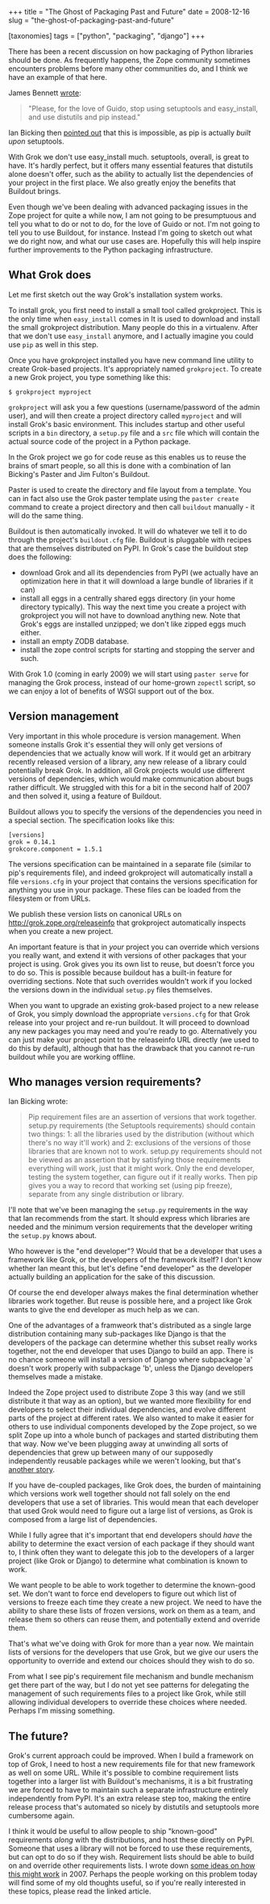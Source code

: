 +++
title = "The Ghost of Packaging Past and Future"
date = 2008-12-16
slug = "the-ghost-of-packaging-past-and-future"

[taxonomies]
tags = ["python", "packaging", "django"]
+++

There has been a recent discussion on how packaging of Python libraries
should be done. As frequently happens, the Zope community sometimes
encounters problems before many other communities do, and I think we
have an example of that here.

James Bennett
[wrote](http://www.b-list.org/weblog/2008/dec/14/packaging/):

> "Please, for the love of Guido, stop using setuptools and
> easy_install, and use distutils and pip instead."

Ian Bicking then [pointed
out](http://blog.ianbicking.org/2008/12/14/a-few-corrections-to-on-packaging/)
that this is impossible, as pip is actually _built upon_ setuptools.

With Grok we don't use <span class="title-ref">easy_install</span> much.
setuptools, overall, is great to have. It's hardly perfect, but it
offers many essential features that distutils alone doesn't offer, such
as the ability to actually list the dependencies of your project in the
first place. We also greatly enjoy the benefits that Buildout brings.

Even though we've been dealing with advanced packaging issues in the
Zope project for quite a while now, I am not going to be presumptuous
and tell you what to do or not to do, for the love of Guido or not. I'm
not going to tell you to use Buildout, for instance. Instead I'm going
to sketch out what we do right now, and what our use cases are.
Hopefully this will help inspire further improvements to the Python
packaging infrastructure.

## What Grok does

Let me first sketch out the way Grok's installation system works.

To install grok, you first need to install a small tool called
grokproject. This is the only time when `easy_install` comes in It is
used to download and install the small grokproject distribution. Many
people do this in a virtualenv. After that we don't use `easy_install`
anymore, and I actually imagine you could use `pip` as well in this
step.

Once you have grokproject installed you have new command line utility to
create Grok-based projects. It's appropriately named `grokproject`. To
create a new Grok project, you type something like this:

    $ grokproject myproject

`grokproject` will ask you a few questions (username/password of the
admin user), and will then create a project directory called `myproject`
and will install Grok's basic environment. This includes startup and
other useful scripts in a `bin` directory, a `setup.py` file and a `src`
file which will contain the actual source code of the project in a
Python package.

In the Grok project we go for code reuse as this enables us to reuse the
brains of smart people, so all this is done with a combination of Ian
Bicking's Paster and Jim Fulton's Buildout.

Paster is used to create the directory and file layout from a template.
You can in fact also use the Grok paster template using the
`paster create` command to create a project directory and then call
`buildout` manually - it will do the same thing.

Buildout is then automatically invoked. It will do whatever we tell it
to do through the project's `buildout.cfg` file. Buildout is pluggable
with recipes that are themselves distributed on PyPI. In Grok's case the
buildout step does the following:

- download Grok and all its dependencies from PyPI (we actually have an
  optimization here in that it will download a large bundle of libraries
  if it can)
- install all eggs in a centrally shared eggs directory (in your home
  directory typically). This way the next time you create a project with
  grokproject you will not have to download anything new. Note that
  Grok's eggs are installed unzipped; we don't like zipped eggs much
  either.
- install an empty ZODB database.
- install the zope control scripts for starting and stopping the server
  and such.

With Grok 1.0 (coming in early 2009) we will start using `paster serve`
for managing the Grok process, instead of our home-grown `zopectl`
script, so we can enjoy a lot of benefits of WSGI support out of the
box.

## Version management

Very important in this whole procedure is version management. When
someone installs Grok it's essential they will only get versions of
dependencies that we actually know will work. If it would get an
arbitrary recently released version of a library, any new release of a
library could potentially break Grok. In addition, all Grok projects
would use different versions of dependencies, which would make
communication about bugs rather difficult. We struggled with this for a
bit in the second half of 2007 and then solved it, using a feature of
Buildout.

Buildout allows you to specify the versions of the dependencies you need
in a special section. The specification looks like this:

    [versions]
    grok = 0.14.1
    grokcore.component = 1.5.1

The versions specification can be maintained in a separate file (similar
to pip's requirements file), and indeed grokproject will automatically
install a file `versions.cfg` in your project that contains the versions
specification for anything you use in your package. These files can be
loaded from the filesystem or from URLs.

We publish these version lists on canonical URLs on
<http://grok.zope.org/releaseinfo> that grokproject automatically
inspects when you create a new project.

An important feature is that in _your_ project you can override which
versions you really want, and extend it with versions of other packages
that your project is using. Grok gives you its own list to reuse, but
doesn't force you to do so. This is possible because buildout has a
built-in feature for overriding sections. Note that such overrides
wouldn't work if you locked the versions down in the individual
`setup.py` files themselves.

When you want to upgrade an existing grok-based project to a new release
of Grok, you simply download the appropriate `versions.cfg` for that
Grok release into your project and re-run buildout. It will proceed to
download any new packages you may need and you're ready to go.
Alternatively you can just make your project point to the releaseinfo
URL directly (we used to do this by default), although that has the
drawback that you cannot re-run buildout while you are working offline.

## Who manages version requirements?

Ian Bicking wrote:

> Pip requirement files are an assertion of versions that work together.
> setup.py requirements (the Setuptools requirements) should contain two
> things: 1: all the libraries used by the distribution (without which
> there's no way it'll work) and 2: exclusions of the versions of those
> libraries that are known not to work. setup.py requirements should not
> be viewed as an assertion that by satisfying those requirements
> everything will work, just that it might work. Only the end developer,
> testing the system together, can figure out if it really works. Then
> pip gives you a way to record that working set (using pip freeze),
> separate from any single distribution or library.

I'll note that we've been managing the `setup.py` requirements in the
way that Ian recommends from the start. It should express which
libraries are needed and the minimum version requirements that the
developer writing the `setup.py` knows about.

Who however is the "end developer"? Would that be a developer that uses
a framework like Grok, or the developers of the framework itself? I
don't know whether Ian meant this, but let's define "end developer" as
the developer actually building an application for the sake of this
discussion.

Of course the end developer always makes the final determination whether
libraries work together. But reuse is possible here, and a project like
Grok wants to give the end developer as much help as we can.

One of the advantages of a framweork that's distributed as a single
large distribution containing many sub-packages like Django is that the
developers of the package can determine whether this subset really works
together, not the end developer that uses Django to build an app. There
is no chance someone will install a version of Django where subpackage
'a' doesn't work properly with subpackage 'b', unless the Django
developers themselves made a mistake.

Indeed the Zope project used to distribute Zope 3 this way (and we still
distribute it that way as an option), but we wanted more flexibility for
end developers to select their individual dependencies, and evolve
different parts of the project at different rates. We also wanted to
make it easier for others to use individual components developed by the
Zope project, so we split Zope up into a whole bunch of packages and
started distributing them that way. Now we've been plugging away at
unwinding all sorts of dependencies that grew up between many of our
supposedly independently reusable packages while we weren't looking, but
that's [another
story](http://compoundthinking.com/blog/index.php/2008/09/17/djangocon-and-learning-from-zope-2/).

If you have de-coupled packages, like Grok does, the burden of
maintaining which versions work well together should not fall solely on
the end developers that use a set of libraries. This would mean that
each developer that used Grok would need to figure out a large list of
versions, as Grok is composed from a large list of dependencies.

While I fully agree that it's important that end developers should
_have_ the ability to determine the exact version of each package if
they should want to, I think often they want to delegate this job to the
developers of a larger project (like Grok or Django) to determine what
combination is known to work.

We want people to be able to work together to determine the known-good
set. We don't want to force end developers to figure out which list of
versions to freeze each time they create a new project. We need to have
the ability to share these lists of frozen versions, work on them as a
team, and release them so others can reuse them, and potentially extend
and override them.

That's what we've doing with Grok for more than a year now. We maintain
lists of versions for the developers that use Grok, but we give our
users the opportunity to override and extend our choices should they
wish to do so.

From what I see pip's requirement file mechanism and bundle mechanism
get there part of the way, but I do not yet see patterns for delegating
the management of such requirements files to a project like Grok, while
still allowing individual developers to override these choices where
needed. Perhaps I'm missing something.

## The future?

Grok's current approach could be improved. When I build a framework on
top of Grok, I need to host a new requirements file for that new
framework as well on some URL. While it's possible to combine
requirement lists together into a larger list with Buildout's
mechanisms, it is a bit frustrating we are forced to have to maintain
such a separate infrastructure entirely independently from PyPI. It's an
extra release step too, making the entire release process that's
automated so nicely by distutils and setuptools more cumbersome again.

I think it would be useful to allow people to ship "known-good"
requirements _along_ with the distributions, and host these directly on
PyPI. Someone that uses a library will not be forced to use these
requirements, but can opt to do so if they wish. Requirement lists
should be able to build on and override other requirements lists. I
wrote down [some ideas on how this might
work](http://faassen.n--tree.net/blog/view/weblog/2007/09/26/0) in 2007.
Perhaps the people working on this problem today will find some of my
old thoughts useful, so if you're really interested in these topics,
please read the linked article.
